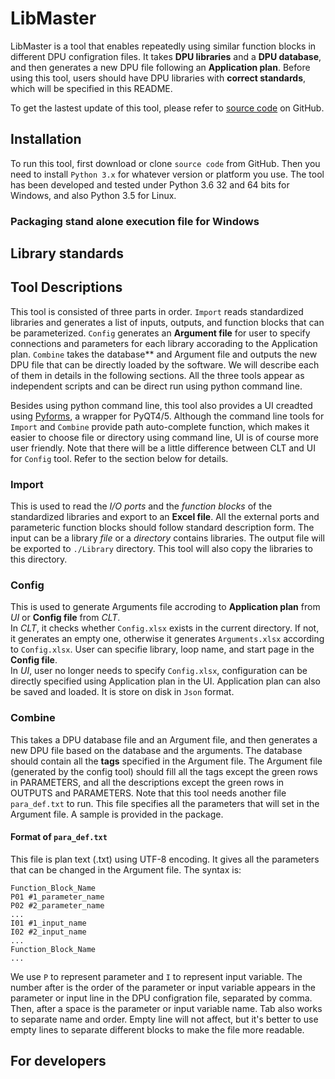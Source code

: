 # LibMaster
LibMaster is a tool that enables repeatedly using similar function blocks in different DPU configration files. It takes **DPU libraries** and a **DPU database**, and then generates a new DPU file following an **Application plan**. Before using this tool, users should have DPU libraries with **correct standards**, which will be specified in this README.

To get the lastest update of this tool, please refer to [source code](https://github.com/jiyao94/LibMaster) on GitHub.

## Installation
To run this tool, first download or clone `source code` from GitHub. Then you need to install `Python 3.x` for whatever version or platform you use. The tool has been developed and tested under Python 3.6 32 and 64 bits for Windows, and also Python 3.5 for Linux.

### Packaging stand alone execution file for Windows


## Library standards


## Tool Descriptions
This tool is consisted of three parts in order. `Import` reads standardized libraries and generates a list of inputs, outputs, and function blocks that can be parameterized. `Config` generates an **Argument file** for user to specify connections and parameters for each library accorading to the Application plan. `Combine` takes the database** and Argument file and outputs the new DPU file that can be directly loaded by the software. We will describe each of them in details in the following sections. All the three tools appear as independent scripts and can be direct run using python command line.

Besides using python command line, this tool also provides a UI creadted using [Pyforms](https://github.com/UmSenhorQualquer/pyforms), a wrapper for PyQT4/5. Although the command line tools for `Import` and `Combine` provide path auto-complete function, which makes it easier to choose file or directory using command line, UI is of course more user friendly. Note that there will be a little difference between CLT and UI for `Config` tool. Refer to the section below for details.

### Import
This is used to read the *I/O ports* and the *function blocks* of the standardized libraries and export to an **Excel file**. All the external ports and parameteric function blocks should follow standard description form. The input can be a library *file* or a *directory* contains libraries. The output file will be exported to `./Library` directory. This tool will also copy the libraries to this directory.

### Config
This is used to generate Arguments file accroding to **Application plan** from *UI* or **Config file** from *CLT*.<br>
In *CLT*, it checks whether `Config.xlsx` exists in the current directory. If not, it generates an empty one, otherwise it generates `Arguments.xlsx` according to `Config.xlsx`. User can specifie library, loop name, and start page in the **Config file**.<br>
In *UI*, user no longer needs to specify `Config.xlsx`, configuration can be directly specified using Application plan in the UI. Application plan can also be saved and loaded. It is store on disk in `Json` format.

### Combine
This takes a DPU database file and an Argument file, and then generates a new DPU file based on the database and the arguments. The database should contain all the **tags** specified in the Argument file. The Argument file (generated by the config tool) should fill all the tags except the green rows in PARAMETERS, and all the descriptions except the green rows in OUTPUTS and PARAMETERS. Note that this tool needs another file `para_def.txt` to run. This file specifies all the parameters that will set in the Argument file. A sample is provided in the package.

#### Format of `para_def.txt`
This file is plan text (.txt) using UTF-8 encoding. It gives all the parameters that can be changed in the Argument file. The syntax is:
```
Function_Block_Name
P01 #1_parameter_name
P02 #2_parameter_name
...
I01 #1_input_name
I02 #2_input_name
...
Function_Block_Name
...
```
We use `P` to represent parameter and `I` to represent input variable. The number after is the order of the parameter or input variable appears in the parameter or input line in the DPU configration file, separated by comma. Then, after a space is the parameter or input variable name. Tab also works to separate name and order. Empty line will not affect, but it's better to use empty lines to separate different blocks to make the file more readable.

## For developers
